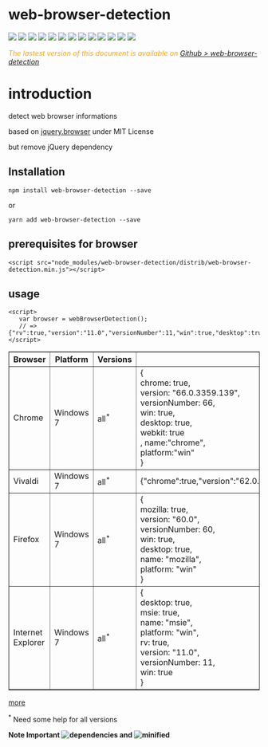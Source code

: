 
<h1 class="title">web-browser-detection</h1>
    <div style="display:inline">
      <a target="_blank" title="build" href="https://travis-ci.org/Sylvain59650/web-browser-detection"><img src="https://travis-ci.org/Sylvain59650/web-browser-detection.png?branch=master" /></a>
      <a target="_blank" title="version" href="https://www.npmjs.com/package/web-browser-detection"><img src="https://img.shields.io/npm/v/web-browser-detection.svg" /></a>
      <a target="_blank" title="package" href="https://github.com/Sylvain59650/web-browser-detection"><img src="https://img.shields.io/github/package-json/v/Sylvain59650/web-browser-detection.svg" /></a>
      <a target="_blank" title="dependencies" href="https://david-dm.org/Sylvain59650/web-browser-detection"><img src="https://img.shields.io/david/Sylvain59650/web-browser-detection.svg" /></a>
      <a target="_blank" title="dependencies graph" href="http://npm.anvaka.com/#/view/2d/web-browser-detection"><img src="https://img.shields.io/badge/dependencies-graph-blue.svg" /></a>
      <img src="https://img.shields.io/bundlephobia/min/web-browser-detection.svg" />
      <img src="https://img.shields.io/badge/eslint-ok-blue.svg" />
      <a target="_blank" title="tests" href="https://sylvain59650.github.io/web-browser-detection/"><img src="https://img.shields.io/badge/tests-passing-brightgreen.svg" /></a>
      <a target="_blank" title="CDN downloads" href="https://www.jsdelivr.com/package/npm/web-browser-detection"><img src="https://data.jsdelivr.com/v1/package/npm/web-browser-detection/badge" /></a>
      <a target="_blank" title="CDN url" href="https://cdn.jsdelivr.net/npm/web-browser-detection/distrib/web-browser-detection.min.js"><img src="https://img.shields.io/badge/cdn-jsdeliv-black.svg" /></a>
	  <img src="https://img.shields.io/npm/l/web-browser-detection.svg" />
      <img src="https://hits.dwyl.com/Sylvain59650/web-browser-detection.svg" />
      <a href="https://gitter.im/SylvainL-projects/web-browser-detection" title="Gitter">
      <img src="https://badges.gitter.im/SylvainL-projects/web-browser-detection.svg" /></a>
    </div>


</div>

 <div class="Note" style="color:orange;font-style:italic">
 
  The lastest version of this document is available on [Github > web-browser-detection](https://github.com/Sylvain59650/web-browser-detection/blob/master/README.md)
</div>

# introduction

detect web browser informations

based on [jquery.browser]("https://cdnjs.cloudflare.com/ajax/libs/jquery-browser/0.1.0/jquery.browser.min.js") under MIT License

but remove jQuery dependency


## Installation

    npm install web-browser-detection --save

or

    yarn add web-browser-detection --save


## prerequisites for browser

 
    <script src="node_modules/web-browser-detection/distrib/web-browser-detection.min.js"></script>

## usage

    <script>
       var browser = webBrowserDetection();
       // => {"rv":true,"version":"11.0","versionNumber":11,"win":true,"desktop":true,"msie":true,"name":"msie","platform":"win"} 
    </script>




<table border="1">
<tr>
<th>Browser</th><th>Platform</th><th>Versions</th><th style="width:500px">Result</th></tr>
<tr>
<td>Chrome</td><td>Windows 7</td><td>all<sup>*</sup></td><td>{<br/>
chrome: true,<br/>
 version: "66.0.3359.139", <br/>
 versionNumber: 66,<br/> 
 win: true, <br/>
 desktop: true, <br/>
webkit: true<br/>,
name:"chrome",<br/>
platform:"win"<br/>
}
</td></tr>
<tr>
<td>Vivaldi</td><td>Windows 7</td><td>all<sup>*</sup></td><td>
{"chrome":true,"version":"62.0.3202.97","versionNumber":62,"win":true,"desktop":true,"webkit":true,"name":"chrome","platform":"win"}
</td>
</tr>
<tr>
<td>Firefox</td><td>Windows 7</td><td>all<sup>*</sup></td><td>{<br/> mozilla: true,<br/> 
version: "60.0", <br/>
versionNumber: 60, <br/>
win: true,<br/> 
desktop: true, <br/>
name: "mozilla", <br/>
platform: "win" <br/>
}
</td></tr>
<tr>
<td>Internet Explorer</td><td>Windows 7</td><td>all<sup>*</sup></td><td>{<br/>
desktop: true, 
<br/>msie: true,<br/>
name: "msie",<br/> 
platform: "win",<br/> 
rv: true, <br/>
version: "11.0",<br/> 
versionNumber: 11, <br/>
win: true<br/>
}
</td></tr>
</table>

[more](https://sylvain59650.github.io/web-browser-detection/)

<sup>*</sup>  Need some help for all versions

**Note Important ![dependencies](https://img.shields.io/david/Sylvain59650/web-browser-detection.svg) and ![minified](https://img.shields.io/bundlephobia/min/web-browser-detection.svg)**
